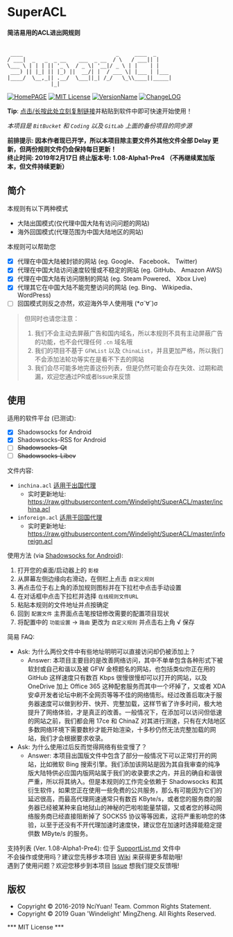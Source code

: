 # SuperACL 
#### 简洁易用的ACL进出网规则 
```

 ____                              _     ____  _
/ ___|  _   _  _ __    ___  _ __  / \   / ___|| |
\___ \ | | | || '_ \  / _ \| '__|/ _ \ | |    | |
 ___) || |_| || |_) ||  __/| |  / ___ \| |___ | |___
|____/  \__,_|| .__/  \___||_| /_/   \_\\____||_____|
              |_|

```
[![HomePAGE](https://img.shields.io/badge/Home-Page-blue.svg?style=flat)](https://powerfulweb.nciyuan.net)
[![MIT License](https://img.shields.io/badge/License-MIT-green.svg?style=flat)](https://github.com/Windelight/SuperACL/blob/master/License.md)
[![VersionName](https://img.shields.io/badge/Version-108Alpha1Pre4-orange.svg?style=flat)](https://github.com/Windelight/SuperACL/tree/master)
[![ChangeLOG](https://img.shields.io/badge/Change-Log-red.svg?style=flat)](https://github.com/Windelight/SuperACL/blob/master/ChangeLog.md)

**Tip**: [点击/长按此处立刻复制链接](https://raw.githubusercontent.com/Windelight/SuperACL/master/inchina.acl)并粘贴到软件中即可快速开始使用！  

_本项目是 `BitBucket` 和 `Coding` 以及 `GitLab` 上面的备份项目的同步源_

**前排提示: 因本作者现已开学，所以本项目除主要文件外其他文件全部 Delay 更新，但两份规则文件仍会保持每日更新！**  
**终止时间: 2019年2月17日 终止版本号: 1.08-Alpha1-Pre4 （不再继续累加版本，但文件持续更新）**  

## 简介
 本规则有以下两种模式
 * 大陆出国模式(仅代理中国大陆有访问问题的网站)
 * 海外回国模式(代理范围为中国大陆地区的网站)  

本规则可以帮助您  
- [x] 代理在中国大陆被封锁的网站 (eg. Google、 Facebook、 Twitter)
- [x] 代理在中国大陆访问速度较慢或不稳定的网站 (eg. GitHub、 Amazon AWS)
- [x] 代理在中国大陆有访问限制的网站 (eg. Steam Powered、 Xbox Live)
- [x] 代理其它在中国大陆不能完整访问的网站 (eg. Bing、 Wikipedia、 WordPress)
- [ ] 回国模式则反之亦然，欢迎海外华人使用哦 (*σ´∀`)σ
> 但同时也请您注意：  
> 1. 我们不会主动去屏蔽广告和国内域名，所以本规则不具有主动屏蔽广告的功能，也不会代理任何 `.cn` 域名哦
> 2. 我们的项目不基于 `GFWList` 以及 `ChinaList`，并且更加严格，所以我们不会添加法轮功等实在是看不下去的网站
> 3. 我们会尽可能多地完善这份列表，但是仍然可能会存在失效、过期和疏漏，欢迎您通过PR或者Issue来反馈

## 使用
适用的软件平台 (已测试):
- [x] Shadowsocks for Android
- [x] Shadowsocks-RSS for Android  
- [ ] ~~Shadowsocks-Qt~~
- [ ] ~~Shadowsocks-Libev~~

文件内容:
- `inchina.acl` <u>适用于出国代理</u>  
  - 实时更新地址: https://raw.githubusercontent.com/Windelight/SuperACL/master/inchina.acl
- `inforeign.acl` <u>适用于回国代理</u>
  - 实时更新地址: https://raw.githubusercontent.com/Windelight/SuperACL/master/inforeign.acl  

使用方法 (via [Shadowsocks for Android](https://github.com/shadowsocks/shadowsocks-android)):
 1. 打开您的桌面/启动器上的 `影梭` 
 2. 从屏幕左侧边缘向右滑动，在侧栏上点击 `自定义规则` 
 3. 再点击位于右上角的添加规则图标并在下拉栏中点击手动设置
 4. 在对话框中点击下拉栏并选择 `在线规则文件URL` 
 5. 粘贴本规则的文件地址并点按确定
 6. 回到 `配置文件` 主界面点击笔按钮修改需要的配置项目现状
 7. 将配置中的 `功能设置` -> `路由` 更改为 `自定义规则` 并点击右上角 √ 保存  
 
简易 FAQ:
 - Ask: 为什么两份文件中有些地址明明可以直接访问却仍被添加上？
     - Answer: 本项目主要目的是改善网络访问，其中不单单包含各种形式下被软封或自己和谐以及被 GFW 金榜题名的网站，也包括类似你正在用的 GitHub 这样速度只有数百 Kbps 很慢很慢却可以打开的网站，以及 OneDrive 加上 Office 365 这种配套服务而其中一个坏掉了，又或者 XDA 安卓开发者论坛中刷不全网页等等不佳的网络情形。经过改善后取决于服务器速度可以做到秒开、快开、完整加载，这样节省了许多时间，极大地提升了网络体验，才是真正的改善。一般情况下，在添加可以访问但低速的网站之前，我们都会用 17ce 和 ChinaZ 对其进行测速，只有在大陆地区多数网络环境下需要数秒才能开始渲染，十多秒仍然无法完整加载的网站，我们才会根据要求收录。
 - Ask: 为什么使用过后反而觉得网络有些变慢了？
     - Answer: 本项目出国版文件中包含了部分一般情况下可以正常打开的网站，比如微软 Bing 搜索引擎。我们添加该网站是因为其自我审查的纯净版大陆特供必应国内版网站属于我们的收录要求之内，并且的确自和谐很严重，所以将其纳入。但是本规则的工作完全依赖于 Shadowsocks 和其衍生软件，如果您正在使用一些免费的公共服务，那么有可能因为它们的延迟很高，而最高代理网速通常只有数百 KByte/s，或者您的服务商的服务器已经被某种来自地狱山的神秘的巴啦啦能量禁锢，又或者您的移动网络服务商已经直接阻断掉了 SOCKS5 协议等等因素，这将严重影响您的体验，以至于还没有不开代理加速时速度快，建议您在加速时选择能稳定提供数 MByte/s 的服务。
     
     
支持列表 (Ver. 1.08-Alpha1-Pre4): 位于 [SupportList.md](https://github.com/Windelight/SuperACL/blob/master/SupportList.md) 文件中  
不会操作或使用吗？建议您先移步本项目 [Wiki](https://github.com/Windelight/SuperACL/wiki) 来获得更多帮助哦!  
遇到了使用问题？欢迎您移步到本项目 [Issue](https://github.com/Windelight/SuperACL/issues) 想我们提交反馈哦! 


## 版权
* Copyright &copy; 2016-2019 NciYuan! Team. Common Rights Statement.
* Copyright &copy; 2019 Guan 'Windelight' MingZheng. All Rights Reserved.  

*** MIT License ***
